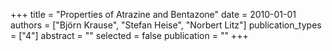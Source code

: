 +++
title = "Properties of Atrazine and Bentazone"
date = 2010-01-01
authors = ["Björn Krause", "Stefan Heise", "Norbert Litz"]
publication_types = ["4"]
abstract = ""
selected = false
publication = ""
+++

